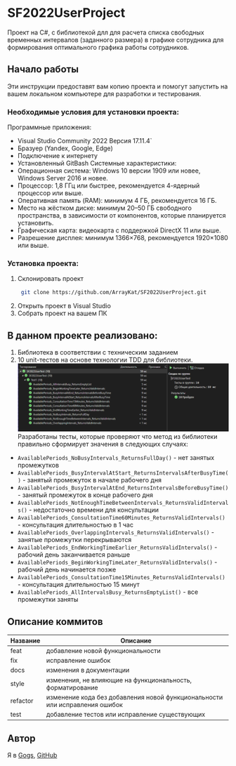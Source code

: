 # SF2022UserProject

Проект на С#, с библиотекой длл для расчета списка свободных временных интервалов (заданного размера) в графике сотрудника для формирования оптимального графика работы сотрудников.

## Начало работы
Эти инструкции предоставят вам копию проекта и помогут запустить на вашем локальном компьютере для разработки и тестирования.

### Необходимые условия для установки проекта:

Программные приложения:
* Visual Studio Community 2022 Версия 17.11.4`
* Бразуер (Yandex, Google, Edge)
* Подключение к интернету
* Установленный GitBash
Системные характеристики:
* Операционная система: Windows 10 версии 1909 или новее, Windows Server 2016 и новее.
* Процессор: 1,8 ГГц или быстрее, рекомендуется 4-ядерный процессор или выше.
* Оперативная память (RAM): минимум 4 ГБ, рекомендуется 16 ГБ.
* Место на жёстком диске: минимум 20–50 ГБ свободного пространства, в зависимости от компонентов, которые планируется установить.
* Графическая карта: видеокарта с поддержкой DirectX 11 или выше.
* Разрешение дисплея: минимум 1366×768, рекомендуется 1920×1080 или выше.

### Установка проекта:
1. Склонировать проект 
   ```bash
    git clone https://github.com/ArrayKat/SF2022UserProject.git
   ```
2. Открыть проект в Visual Studio
3. Собрать проект на вашем ПК

## В данном проекте реализовано:
1. Библиотека в соответствии с техническим заданием
2. 10 unit-тестов на основе технологии TDD для библиотеки. 
![alt text](image.png)
Разработаны тесты, которые проверяют что метод из библиотеки правильно сформирует значения в следующих случаях:
- `AvailablePeriods_NoBusyIntervals_ReturnsFullDay()` - нет занятых промежутков
- `AvailablePeriods_BusyIntervalAtStart_ReturnsIntervalsAfterBusyTime()` - занятый промежуток в начале рабочего дня
- `AvailablePeriods_BusyIntervalAtEnd_ReturnsIntervalsBeforeBusyTime()` - занятый промежуток в конце рабочего дня
- `AvailablePeriods_NotEnoughTimeBetweenIntervals_ReturnsValidIntervals()` - недостаточно времени для консультации
- `AvailablePeriods_ConsultationTime60Minutes_ReturnsValidIntervals()` - консультация длительностью в 1 час
- `AvailablePeriods_OverlappingIntervals_ReturnsValidIntervals()` - занятые промежутки перекрываются
- `AvailablePeriods_EndWorkingTimeEarlier_ReturnsValidIntervals()` - рабочий день заканчивается раньше
- `AvailablePeriods_BeginWorkingTimeLater_ReturnsValidIntervals()` - рабочий день начинается позже
- `AvailablePeriods_ConsultationTime15Minutes_ReturnsValidIntervals()` - консультация длительностью 15 минут
- `AvailablePeriods_AllIntervalsBusy_ReturnsEmptyList()` - все промежутки заняты

## Описание коммитов
| Название | Описание |
|-------------|--------------|
| feat  | добавление новой функциональности     |
| fix    | исправление ошибок |
| docs  | изменения в документации |
| style    | изменения, не влияющие на функциональность, форматирование |
| refactor  | изменение кода без добавления новой функциональности или исправления ошибок |
| test  |добавление тестов или исправление существующих|

## Автор
Я в 
[Gogs](http://gogs.ngknn.ru:3000/ArrayKat2),
[GitHub](https://github.com/ArrayKat)
